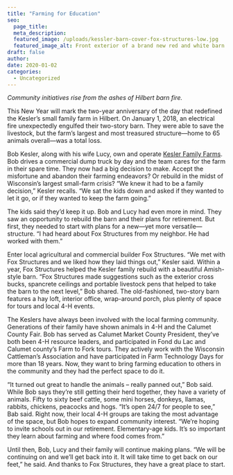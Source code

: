 ```yaml
---
title: "Farming for Education"
seo:
  page_title:
  meta_description: 
  featured_image: /uploads/kessler-barn-cover-fox-structures-low.jpg
  featured_image_alt: Front exterior of a brand new red and white barn at Kessler family farm
draft: false
author:
date: 2020-01-02
categories:
  - Uncategorized
---
```


*Community initiatives rise from the ashes of Hilbert barn fire.*

This New Year will mark the two-year anniversary of the day that redefined the Kesler’s small family farm in Hilbert. On January 1, 2018, an electrical fire unexpectedly engulfed their two-story barn. They were able to save the livestock, but the farm’s largest and most treasured structure—home to 65 animals overall—was a total loss.

Bob Kesler, along with his wife Lucy, own and operate [Kesler Family Farms](/portfolio/kesler-family-farm/). Bob drives a commercial dump truck by day and the team cares for the farm in their spare time. They now had a big decision to make. Accept the misfortune and abandon their farming endeavors? Or rebuild in the midst of Wisconsin’s largest small-farm crisis? “We knew it had to be a family decision,” Kesler recalls. “We sat the kids down and asked if they wanted to let it go, or if they wanted to keep the farm going.”

The kids said they’d keep it up. Bob and Lucy had even more in mind. They saw an opportunity to rebuild the barn and their plans for retirement. But first, they needed to start with plans for a new—yet more versatile—structure. “I had heard about Fox Structures from my neighbor. He had worked with them.”

Enter local agricultural and commercial builder Fox Structures. “We met with Fox Structures and we liked how they laid things out,” Kesler said. Within a year, Fox Structures helped the Kesler family rebuild with a beautiful Amish-style barn. “Fox Structures made suggestions such as the exterior cross bucks, spancrete ceilings and portable livestock pens that helped to take the barn to the next level,” Bob shared. The old-fashioned, two-story barn features a hay loft, interior office, wrap-around porch, plus plenty of space for tours and local 4-H events.

The Keslers have always been involved with the local farming community. Generations of their family have shown animals in 4-H and the Calumet County Fair. Bob has served as Calumet Market County President, they’ve both been 4-H resource leaders, and participated in Fond du Lac and Calumet county’s Farm to Fork tours. They actively work with the Wisconsin Cattleman’s Association and have participated in Farm Technology Days for more than 18 years. Now, they want to bring farming education to others in the community and they had the perfect space to do it.

“It turned out great to handle the animals – really panned out,” Bob said. While Bob says they’re still getting their herd together, they have a variety of animals. Fifty to sixty beef cattle, some mini horses, donkeys, llamas, rabbits, chickens, peacocks and hogs. “It’s open 24/7 for people to see,” Bab said. Right now, their local 4-H groups are taking the most advantage of the space, but Bob hopes to expand community interest. “We’re hoping to invite schools out in our retirement. Elementary-age kids. It’s so important they learn about farming and where food comes from.”

Until then, Bob, Lucy and their family will continue making plans. “We will be continuing on and we’ll get back into it. It will take time to get back on our feet,” he said. And thanks to Fox Structures, they have a great place to start.
